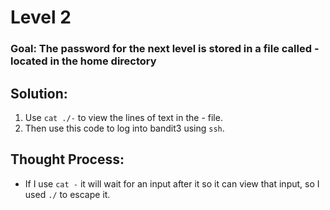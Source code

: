 # Level 2

### Goal: The password for the next level is stored in a file called - located in the home directory

## Solution: 
1. Use ```cat ./-``` to view the lines of text in the - file.
2. Then use this code to log into bandit3 using ```ssh```.

## Thought Process:
- If I use ```cat -``` it will wait for an input after it so it can view that input, so I used ```./``` to escape it.
